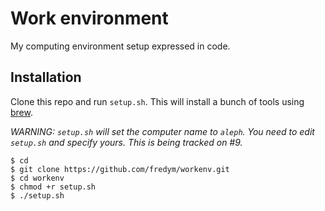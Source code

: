 Work environment
================

My computing environment setup expressed in code.


Installation
------------

Clone this repo and run `setup.sh`. This will install a bunch of tools using
[brew].

_WARNING: `setup.sh` will set the computer name to `aleph`. You need to edit
`setup.sh` and specify yours. This is being tracked on #9._

    $ cd
    $ git clone https://github.com/fredym/workenv.git
    $ cd workenv
    $ chmod +r setup.sh
    $ ./setup.sh




[brew]: http://brew.sh/

